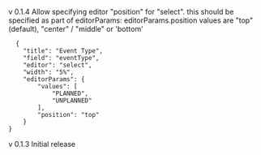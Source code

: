 v 0.1.4 Allow specifying editor "position" for "select". this should be specified as part of editorParams: editorParams.position
  values are "top"(default), "center" / "middle" or 'bottom'
  
      {
        "title": "Event Type",
        "field": "eventType",
        "editor": "select",
        "width": "5%",
        "editorParams": {
            "values": [
                "PLANNED",
                "UNPLANNED"
            ],
            "position": "top"
        }
    } 
  
v 0.1.3 Initial release
